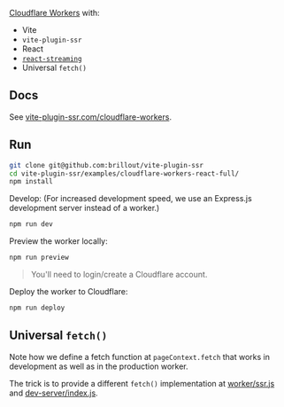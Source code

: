 [Cloudflare Workers](https://workers.cloudflare.com/) with:
 - Vite
 - `vite-plugin-ssr`
 - React
 - [`react-streaming`](https://github.com/brillout/react-streaming)
 - Universal `fetch()`


## Docs

See [vite-plugin-ssr.com/cloudflare-workers](https://vite-plugin-ssr.com/cloudflare-workers).


## Run

```bash
git clone git@github.com:brillout/vite-plugin-ssr
cd vite-plugin-ssr/examples/cloudflare-workers-react-full/
npm install
```

Develop: (For increased development speed, we use an Express.js development server instead of a worker.)
```bash
npm run dev
```

Preview the worker locally:
```bash
npm run preview
```

> You'll need to login/create a Cloudflare account.

Deploy the worker to Cloudflare:
```bash
npm run deploy
```


## Universal `fetch()`

Note how we define a fetch function at `pageContext.fetch` that works in development as well as in the production worker.

The trick is to provide a different `fetch()` implementation at [worker/ssr.js](worker/ssr.js) and [dev-server/index.js](dev-server/index.js).
